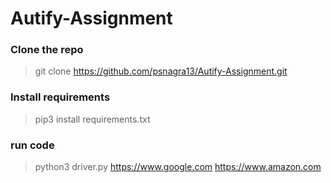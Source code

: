 # Autify-Assignment

### Clone the repo
> git clone https://github.com/psnagra13/Autify-Assignment.git

### Install requirements
> pip3 install requirements.txt

### run code
> python3 driver.py https://www.google.com https://www.amazon.com